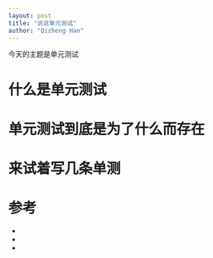 ```yaml
---
layout: post
title: "说说单元测试"
author: "Qizheng Han"
--- 
```


今天的主题是单元测试

# 什么是单元测试

# 单元测试到底是为了什么而存在

# 来试着写几条单测


# 参考

- []()
- []()
- []()
